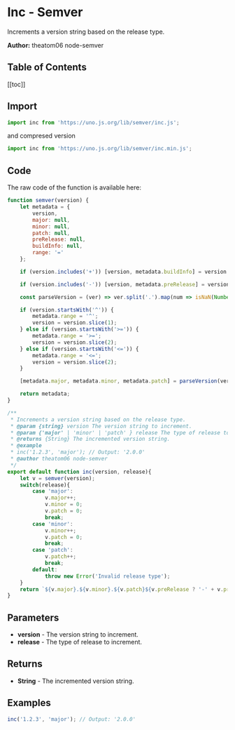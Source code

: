 # Inc - Semver
Increments a version string based on the release type.

**Author:** theatom06 node-semver

## Table of Contents
[[toc]]

## Import 

```js
import inc from 'https://uno.js.org/lib/semver/inc.js';
```
and compresed version
```js
import inc from 'https://uno.js.org/lib/semver/inc.min.js';
```

## Code
The raw code of the function is available here:
```js
function semver(version) {
    let metadata = {
        version,
        major: null,
        minor: null,
        patch: null,
        preRelease: null,
        buildInfo: null,
        range: '='
    };

    if (version.includes('+')) [version, metadata.buildInfo] = version.split('+');

    if (version.includes('-')) [version, metadata.preRelease] = version.split('-');

    const parseVersion = (ver) => ver.split('.').map(num => isNaN(Number(num)) ? null : Number(num));

    if (version.startsWith('^')) {
        metadata.range = '^';
        version = version.slice(1);
    } else if (version.startsWith('>=')) {
        metadata.range = '>=';
        version = version.slice(2);
    } else if (version.startsWith('<=')) {
        metadata.range = '<=';
        version = version.slice(2);
    }

    [metadata.major, metadata.minor, metadata.patch] = parseVersion(version);

    return metadata;
}

/**
 * Increments a version string based on the release type.
 * @param {string} version The version string to increment.
 * @param {'major' | 'minor' | 'patch' } release The type of release to increment.
 * @returns {String} The incremented version string.
 * @example
 * inc('1.2.3', 'major'); // Output: '2.0.0'
 * @author theatom06 node-semver
 */
export default function inc(version, release){
    let v = semver(version);
    switch(release){
        case 'major':
            v.major++;
            v.minor = 0;
            v.patch = 0;
            break;
        case 'minor':
            v.minor++;
            v.patch = 0;
            break;
        case 'patch':
            v.patch++;
            break;
        default:
            throw new Error('Invalid release type');
    }
    return `${v.major}.${v.minor}.${v.patch}${v.preRelease ? '-' + v.preRelease : ''}${v.buildInfo ? '+' + v.buildInfo : ''}`;
}
```

## Parameters
* **version** - The version string to increment.
* **release** - The type of release to increment.


## Returns
* **String** - The incremented version string.


## Examples
```js
inc('1.2.3', 'major'); // Output: '2.0.0'

```